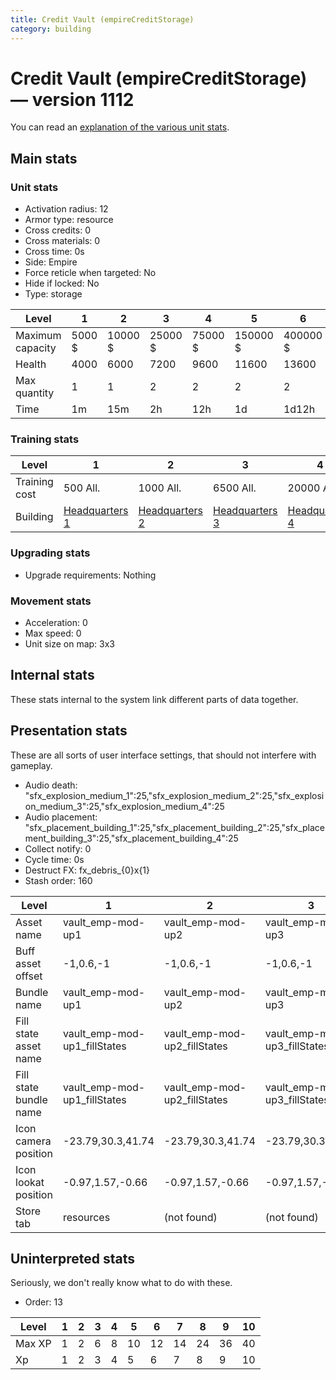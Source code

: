 ```yaml
---
title: Credit Vault (empireCreditStorage)
category: building
---
```


# Credit Vault (empireCreditStorage) — version 1112

You can read an [explanation  of the various unit stats](unitexplained.md).

## Main stats

### Unit stats

  * Activation radius: 12
  * Armor type: resource
  * Cross credits: 0
  * Cross materials: 0
  * Cross time: 0s
  * Side: Empire
  * Force reticle when targeted: No
  * Hide if locked: No
  * Type: storage

|Level           |1     |2      |3      |4      |5       |6       |7       |8       |9        |10       |
|----------------|------|-------|-------|-------|--------|--------|--------|--------|---------|---------|
|Maximum capacity|5000 $|10000 $|25000 $|75000 $|150000 $|400000 $|500000 $|700000 $|1000000 $|1500000 $|
|Health          |4000  |6000   |7200   |9600   |11600   |13600   |15600   |17600   |19600    |21600    |
|Max quantity    |1     |1      |2      |2      |2       |2       |2       |3       |4        |4        |
|Time            |1m    |15m    |2h     |12h    |1d      |1d12h   |2d      |3d      |6d       |1w3d     |


### Training stats

|Level        |1                              |2                              |3                              |4                              |5                              |6                              |7                              |8                              |9                              |10                              |
|-------------|-------------------------------|-------------------------------|-------------------------------|-------------------------------|-------------------------------|-------------------------------|-------------------------------|-------------------------------|-------------------------------|--------------------------------|
|Training cost|500 All.                       |1000 All.                      |6500 All.                      |20000 All.                     |40000 All.                     |115000 All.                    |230000 All.                    |500000 All.                    |1500000 All.                   |2500000 All.                    |
|Building     |[Headquarters 1](empireHQ.html)|[Headquarters 2](empireHQ.html)|[Headquarters 3](empireHQ.html)|[Headquarters 4](empireHQ.html)|[Headquarters 5](empireHQ.html)|[Headquarters 6](empireHQ.html)|[Headquarters 7](empireHQ.html)|[Headquarters 8](empireHQ.html)|[Headquarters 9](empireHQ.html)|[Headquarters 10](empireHQ.html)|


### Upgrading stats

  * Upgrade requirements: Nothing

### Movement stats

  * Acceleration: 0
  * Max speed: 0
  * Unit size on map: 3x3

## Internal stats

These stats internal to the system link different parts of data together.


## Presentation stats

These are all sorts of user interface settings, that should not interfere with gameplay.

  * Audio death: "sfx_explosion_medium_1":25,"sfx_explosion_medium_2":25,"sfx_explosion_medium_3":25,"sfx_explosion_medium_4":25
  * Audio placement: "sfx_placement_building_1":25,"sfx_placement_building_2":25,"sfx_placement_building_3":25,"sfx_placement_building_4":25
  * Collect notify: 0
  * Cycle time: 0s
  * Destruct FX: fx_debris_{0}x{1}
  * Stash order: 160

|Level                 |1                           |2                           |3                           |4                           |5                           |6                           |7                           |8-10                        |
|----------------------|----------------------------|----------------------------|----------------------------|----------------------------|----------------------------|----------------------------|----------------------------|----------------------------|
|Asset name            |vault_emp-mod-up1           |vault_emp-mod-up2           |vault_emp-mod-up3           |vault_emp-mod-up4           |vault_emp-mod-up5           |vault_emp-mod-up6           |vault_emp-mod-up7           |vault_emp-mod-up8           |
|Buff asset offset     |-1,0.6,-1                   |-1,0.6,-1                   |-1,0.6,-1                   |-1,0.6,-1                   |-1,0.6,-1                   |-1.4,0.6,-1.4               |-1.8,0.6,-1.8               |-1.8,0.6,-1.8               |
|Bundle name           |vault_emp-mod-up1           |vault_emp-mod-up2           |vault_emp-mod-up3           |vault_emp-mod-up4           |vault_emp-mod-up5           |vault_emp-mod-up6           |vault_emp-mod-up7           |vault_emp-mod-up8           |
|Fill state asset name |vault_emp-mod-up1_fillStates|vault_emp-mod-up2_fillStates|vault_emp-mod-up3_fillStates|vault_emp-mod-up4_fillStates|vault_emp-mod-up5_fillStates|vault_emp-mod-up6_fillStates|vault_emp-mod-up7_fillStates|vault_emp-mod-up7_fillStates|
|Fill state bundle name|vault_emp-mod-up1_fillStates|vault_emp-mod-up2_fillStates|vault_emp-mod-up3_fillStates|vault_emp-mod-up4_fillStates|vault_emp-mod-up5_fillStates|vault_emp-mod-up6_fillStates|vault_emp-mod-up7_fillStates|vault_emp-mod-up7_fillStates|
|Icon camera position  |-23.79,30.3,41.74           |-23.79,30.3,41.74           |-23.79,30.3,41.74           |-23.79,30.3,41.74           |-23.79,30.3,41.74           |-23.79,30.3,41.74           |-23.79,30.3,41.74           |-26.37,33.22,45.21          |
|Icon lookat position  |-0.97,1.57,-0.66            |-0.97,1.57,-0.66            |-0.97,1.57,-0.66            |-0.97,1.57,-0.66            |-0.97,1.57,-0.66            |-0.97,1.57,-0.66            |-0.97,1.57,-0.66            |-0.88,1.44,-0.76            |
|Store tab             |resources                   |(not found)                 |(not found)                 |(not found)                 |(not found)                 |(not found)                 |(not found)                 |(not found)                 |


## Uninterpreted stats

Seriously, we don't really know what to do with these.

  * Order: 13

|Level |1|2|3|4|5 |6 |7 |8 |9 |10|
|------|-|-|-|-|--|--|--|--|--|--|
|Max XP|1|2|6|8|10|12|14|24|36|40|
|Xp    |1|2|3|4|5 |6 |7 |8 |9 |10|


